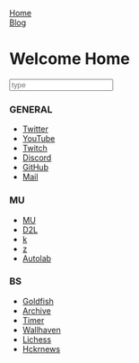 <head>
<meta charset="UTF-8">
<title>time to open twitter...</title>
<link rel="shortcut icon" href="favicon.ico">
</head>

<a href="index.html">Home</a>  
<a href="blogindex.html">Blog</a>  

# Welcome Home

<input id="searchbox" placeholder="type" type="text">

<div class="links">
<div id="gen" markdown="1">

### GENERAL

- <a href="https://twitter.com/">Twitter</a>  
- <a href="https://www.youtube.com/">YouTube</a>  
- <a href="https://www.twitch.tv/colew_picaro">Twitch</a>  
- <a href="https://discordapp.com/channels/@me">Discord</a>  
- <a href="https://www.github.com">GitHub</a>  
- <a href="https://www.gmail.com">Mail</a>  
</div>

<div id="uni" markdown="1">

### MU

- <a href="https://my5.millersville.edu">MU</a>  
- <a href="https://millersville.desire2learn.com/d2l/home">D2L</a>  
- <a href="https://cs.millersville.edu/~wkillian">k</a>  
- <a href="https://cs.millersville.edu/~gzoppetti">z</a>  
- <a href="https://autolab.millersville.edu">Autolab</a>  
</div>

<div id="other" markdown="1">

### BS

- <a href="https://www.mtggoldfish.com/">Goldfish</a>  
- <a href="https://www.archive.org/">Archive</a>  
- <a href="https://www.cstimer.net/">Timer</a>  
- <a href="https://alpha.wallhaven.cc">Wallhaven</a>  
- <a href="https://lichess.org">Lichess</a>  
- <a href="https://hckrnews.com/">Hckrnews</a>  
</div>

</div>

<script src="search.js" type="text/javascript"></script>

